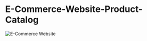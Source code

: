 # E-Commerce-Website-Product-Catalog
![E-Commerce Website](https://github.com/saiprasath0602/E-Commerce-Website-Product-Catalog/assets/114066250/ca7af71d-503c-42ca-bd8f-13f100a03ba7)
